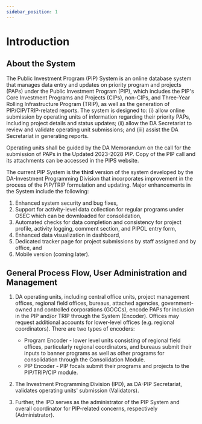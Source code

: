 ```yaml
---
sidebar_position: 1
---
```


# Introduction

## About the System

The Public Investment Program (PIP) System is an online database system that
manages data entry and updates on priority program and projects (PAPs) under the Public
Investment Program (PIP), which includes the PIP's Core Investment Programs and
Projects (CIPs), non-CIPs, and Three-Year Rolling Infrastructure Program (TRIP), as well
as the generation of PIP/CIP/TRIP-related reports. The system is designed to: (i) allow
online submission by operating units of information regarding their priority PAPs, including
project details and status updates; (ii) allow the DA Secretariat to review and validate
operating unit submissions; and (iii) assist the DA Secretariat in generating reports.

Operating units shall be guided by the DA Memorandum on the call for the submission of
PAPs in the Updated 2023-2028 PIP. Copy of the PIP call and its attachments can be accessed
in the PIPS website.

The current PIP System is the __third__ version of the system developed by the DA-Investment 
Programming Division that incorporates improvement in the process of the PIP/TRIP formulation and 
updating. Major enhancements in the System include the following:

1. Enhanced system security and bug fixes, 
2. Support for activity-level data collection for regular programs under OSEC which can be downloaded for consolidation,
3. Automated checks for data completion and consistency for project profile, activity logging, comment section, and PIPOL entry form,
4. Enhanced data visualization in dashboard,
5. Dedicated tracker page for project submissions by staff assigned and by office, and
6. Mobile version (coming later).

## General Process Flow, User Administration and Management

1. DA operating units, including central office units, project management offices,
regional field offices, bureaus, attached agencies, government-owned and controlled corporations (GOCCs), 
encode PAPs for inclusion in the PIP and/or TRIP through the System (Encoder). Offices may request additional 
accounts for lower-level offices (e.g. regional coordinators). There are two types of encoders:

   - Program Encoder - lower level units consisting of regional field offices, particularly regional coordinators, and bureaus 
   submit their inputs to banner programs as well as other programs for consolidation through the Consolidation Module.
   - PIP Encoder - PIP focals submit their programs and projects to the PIP/TRIP/CIP module.

2. The Investment Programming Division (IPD), as DA-PIP Secretariat, validates operating units' submission (Validators).

3. Further, the IPD  serves as the administrator of the PIP System and overall coordinator for PIP-related concerns,
   respectively (Administrator).
